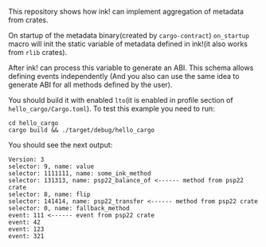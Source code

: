 This repository shows how ink! can implement aggregation of metadata from crates. 

On startup of the metadata binary(created by `cargo-contract`) `on_startup` 
macro will init the static variable of metadata defined in 
ink!(it also works from `rlib` crates). 

After ink! can process this variable to generate an ABI. 
This schema allows defining events independently
(And you also can use the same idea to generate ABI for all methods defined by the user).

You should build it with enabled `lto`(it is enabled in profile section of `hello_cargo/Cargo.toml`).
To test this example you need to run:
```shell
cd hello_cargo
cargo build && ./target/debug/hello_cargo
```

You should see the next output:
```shell
Version: 3
selector: 9, name: value
selector: 1111111, name: some_ink_method
selector: 131313, name: psp22_balance_of <------ method from psp22 crate
selector: 8, name: flip
selector: 141414, name: psp22_transfer <------ method from psp22 crate
selector: 0, name: fallback_method
event: 111 <------ event from psp22 crate
event: 42
event: 123
event: 321
```